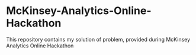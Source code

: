 # McKinsey-Analytics-Online-Hackathon
This repository contains my solution of problem, provided during McKinsey Analytics Online Hackathon
